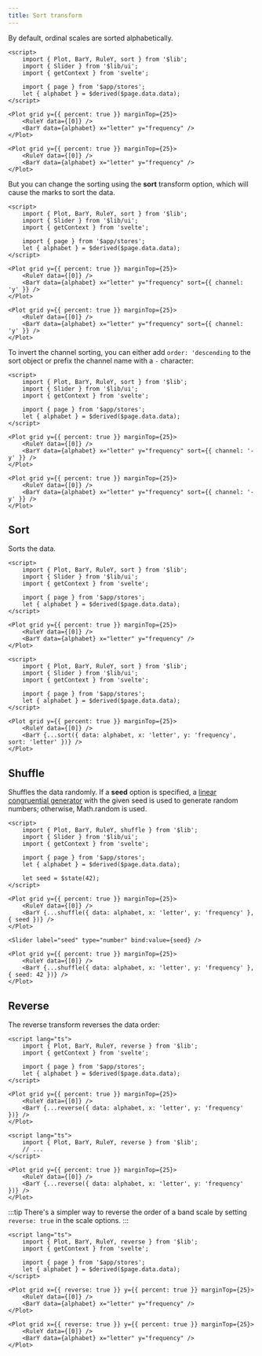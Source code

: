 ```yaml
---
title: Sort transform
---
```


By default, ordinal scales are sorted alphabetically.

```svelte live
<script>
    import { Plot, BarY, RuleY, sort } from '$lib';
    import { Slider } from '$lib/ui';
    import { getContext } from 'svelte';

    import { page } from '$app/stores';
    let { alphabet } = $derived($page.data.data);
</script>

<Plot grid y={{ percent: true }} marginTop={25}>
    <RuleY data={[0]} />
    <BarY data={alphabet} x="letter" y="frequency" />
</Plot>
```

```svelte
<Plot grid y={{ percent: true }} marginTop={25}>
    <RuleY data={[0]} />
    <BarY data={alphabet} x="letter" y="frequency" />
</Plot>
```

But you can change the sorting using the **sort** transform option, which will cause the marks to sort the data.

```svelte live
<script>
    import { Plot, BarY, RuleY, sort } from '$lib';
    import { Slider } from '$lib/ui';
    import { getContext } from 'svelte';

    import { page } from '$app/stores';
    let { alphabet } = $derived($page.data.data);
</script>

<Plot grid y={{ percent: true }} marginTop={25}>
    <RuleY data={[0]} />
    <BarY data={alphabet} x="letter" y="frequency" sort={{ channel: 'y' }} />
</Plot>
```

```svelte
<Plot grid y={{ percent: true }} marginTop={25}>
    <RuleY data={[0]} />
    <BarY data={alphabet} x="letter" y="frequency" sort={{ channel: 'y' }} />
</Plot>
```

To invert the channel sorting, you can either add `order: 'descending` to the sort object or prefix the channel name with a `-` character:

```svelte live
<script>
    import { Plot, BarY, RuleY, sort } from '$lib';
    import { Slider } from '$lib/ui';
    import { getContext } from 'svelte';

    import { page } from '$app/stores';
    let { alphabet } = $derived($page.data.data);
</script>

<Plot grid y={{ percent: true }} marginTop={25}>
    <RuleY data={[0]} />
    <BarY data={alphabet} x="letter" y="frequency" sort={{ channel: '-y' }} />
</Plot>
```

```svelte
<Plot grid y={{ percent: true }} marginTop={25}>
    <RuleY data={[0]} />
    <BarY data={alphabet} x="letter" y="frequency" sort={{ channel: '-y' }} />
</Plot>
```

## Sort

Sorts the data.

```svelte live
<script>
    import { Plot, BarY, RuleY, sort } from '$lib';
    import { Slider } from '$lib/ui';
    import { getContext } from 'svelte';

    import { page } from '$app/stores';
    let { alphabet } = $derived($page.data.data);
</script>

<Plot grid y={{ percent: true }} marginTop={25}>
    <RuleY data={[0]} />
    <BarY data={alphabet} x="letter" y="frequency" />
</Plot>
```

```svelte live
<script>
    import { Plot, BarY, RuleY, sort } from '$lib';
    import { Slider } from '$lib/ui';
    import { getContext } from 'svelte';

    import { page } from '$app/stores';
    let { alphabet } = $derived($page.data.data);
</script>

<Plot grid y={{ percent: true }} marginTop={25}>
    <RuleY data={[0]} />
    <BarY {...sort({ data: alphabet, x: 'letter', y: 'frequency', sort: 'letter' })} />
</Plot>
```

## Shuffle

Shuffles the data randomly. If a **seed** option is specified, a [linear congruential generator](https://d3js.org/d3-random#randomLcg) with the given seed is used to generate random numbers; otherwise, Math.random is used.

```svelte live
<script>
    import { Plot, BarY, RuleY, shuffle } from '$lib';
    import { Slider } from '$lib/ui';
    import { getContext } from 'svelte';

    import { page } from '$app/stores';
    let { alphabet } = $derived($page.data.data);

    let seed = $state(42);
</script>

<Plot grid y={{ percent: true }} marginTop={25}>
    <RuleY data={[0]} />
    <BarY {...shuffle({ data: alphabet, x: 'letter', y: 'frequency' }, { seed })} />
</Plot>

<Slider label="seed" type="number" bind:value={seed} />
```

```svelte
<Plot grid y={{ percent: true }} marginTop={25}>
    <RuleY data={[0]} />
    <BarY {...shuffle({ data: alphabet, x: 'letter', y: 'frequency' }, { seed: 42 })} />
</Plot>
```

## Reverse

The reverse transform reverses the data order:

```svelte live
<script lang="ts">
    import { Plot, BarY, RuleY, reverse } from '$lib';
    import { getContext } from 'svelte';

    import { page } from '$app/stores';
    let { alphabet } = $derived($page.data.data);
</script>

<Plot grid y={{ percent: true }} marginTop={25}>
    <RuleY data={[0]} />
    <BarY {...reverse({ data: alphabet, x: 'letter', y: 'frequency' })} />
</Plot>
```

```svelte
<script lang="ts">
    import { Plot, BarY, RuleY, reverse } from '$lib';
    // ...
</script>

<Plot grid y={{ percent: true }} marginTop={25}>
    <RuleY data={[0]} />
    <BarY {...reverse({ data: alphabet, x: 'letter', y: 'frequency' })} />
</Plot>
```

:::tip
There's a simpler way to reverse the order of a band scale by setting `reverse: true` in the scale options.
:::

```svelte live
<script lang="ts">
    import { Plot, BarY, RuleY, reverse } from '$lib';
    import { getContext } from 'svelte';

    import { page } from '$app/stores';
    let { alphabet } = $derived($page.data.data);
</script>

<Plot grid x={{ reverse: true }} y={{ percent: true }} marginTop={25}>
    <RuleY data={[0]} />
    <BarY data={alphabet} x="letter" y="frequency" />
</Plot>
```

```svelte
<Plot grid x={{ reverse: true }} y={{ percent: true }} marginTop={25}>
    <RuleY data={[0]} />
    <BarY data={alphabet} x="letter" y="frequency" />
</Plot>
```
